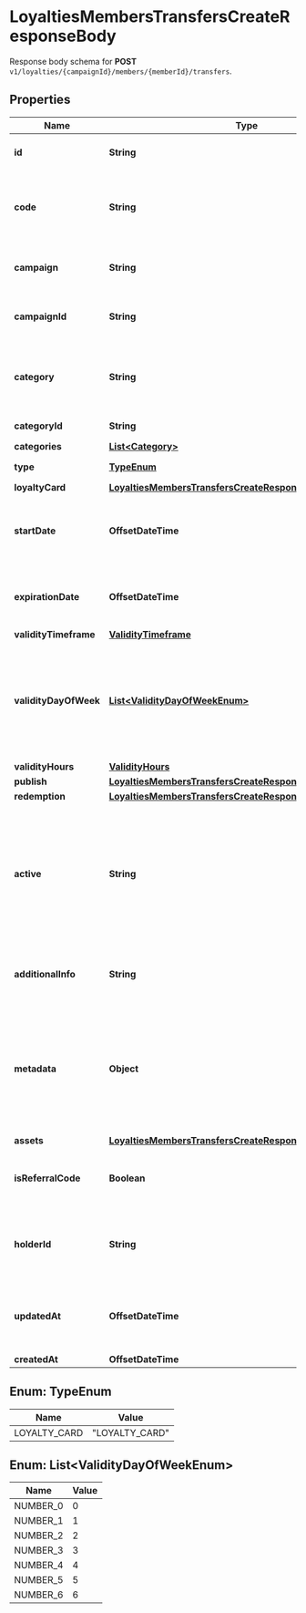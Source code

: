 

# LoyaltiesMembersTransfersCreateResponseBody

Response body schema for **POST** `v1/loyalties/{campaignId}/members/{memberId}/transfers`.

## Properties

| Name | Type | Description |
|------------ | ------------- | ------------- |
|**id** | **String** | Assigned by the Voucherify API, identifies the voucher. |
|**code** | **String** | A code that identifies a voucher. Pattern can use all letters of the English alphabet, Arabic numerals, and special characters. |
|**campaign** | **String** | A unique campaign name, identifies the voucher&#39;s parent campaign. |
|**campaignId** | **String** | Assigned by the Voucherify API, identifies the voucher&#39;s parent campaign. |
|**category** | **String** | Tag defining the category that this voucher belongs to. Useful when listing vouchers using the List Vouchers endpoint. |
|**categoryId** | **String** | Unique category ID assigned by Voucherify. |
|**categories** | [**List&lt;Category&gt;**](Category.md) |  |
|**type** | [**TypeEnum**](#TypeEnum) | Defines the type of the voucher. |
|**loyaltyCard** | [**LoyaltiesMembersTransfersCreateResponseBodyLoyaltyCard**](LoyaltiesMembersTransfersCreateResponseBodyLoyaltyCard.md) |  |
|**startDate** | **OffsetDateTime** | Activation timestamp defines when the code starts to be active in ISO 8601 format. Voucher is inactive before this date. |
|**expirationDate** | **OffsetDateTime** | Expiration timestamp defines when the code expires in ISO 8601 format. Voucher is inactive after this date. |
|**validityTimeframe** | [**ValidityTimeframe**](ValidityTimeframe.md) |  |
|**validityDayOfWeek** | [**List&lt;ValidityDayOfWeekEnum&gt;**](#List&lt;ValidityDayOfWeekEnum&gt;) | Integer array corresponding to the particular days of the week in which the voucher is valid.  - &#x60;0&#x60; Sunday - &#x60;1&#x60; Monday - &#x60;2&#x60; Tuesday - &#x60;3&#x60; Wednesday - &#x60;4&#x60; Thursday - &#x60;5&#x60; Friday - &#x60;6&#x60; Saturday |
|**validityHours** | [**ValidityHours**](ValidityHours.md) |  |
|**publish** | [**LoyaltiesMembersTransfersCreateResponseBodyPublish**](LoyaltiesMembersTransfersCreateResponseBodyPublish.md) |  |
|**redemption** | [**LoyaltiesMembersTransfersCreateResponseBodyRedemption**](LoyaltiesMembersTransfersCreateResponseBodyRedemption.md) |  |
|**active** | **String** | A flag to toggle the voucher on or off. You can disable a voucher even though it&#39;s within the active period defined by the start_date and expiration_date.  - &#x60;true&#x60; indicates an active voucher - &#x60;false&#x60; indicates an inactive voucher |
|**additionalInfo** | **String** | An optional field to keep any extra textual information about the code such as a code description and details. |
|**metadata** | **Object** | The metadata object stores all custom attributes assigned to the code. A set of key/value pairs that you can attach to a voucher object. It can be useful for storing additional information about the voucher in a structured format. |
|**assets** | [**LoyaltiesMembersTransfersCreateResponseBodyAssets**](LoyaltiesMembersTransfersCreateResponseBodyAssets.md) |  |
|**isReferralCode** | **Boolean** | Flag indicating whether this voucher is a referral code; &#x60;true&#x60; for campaign type &#x60;REFERRAL_PROGRAM&#x60;. |
|**holderId** | **String** | Unique customer identifier of the redeemable holder. It equals to the customer ID assigned by Voucherify. |
|**updatedAt** | **OffsetDateTime** | Timestamp representing the date and time when the voucher was last updated in ISO 8601 format. |
|**createdAt** | **OffsetDateTime** |  |



## Enum: TypeEnum

| Name | Value |
|---- | -----|
| LOYALTY_CARD | &quot;LOYALTY_CARD&quot; |



## Enum: List&lt;ValidityDayOfWeekEnum&gt;

| Name | Value |
|---- | -----|
| NUMBER_0 | 0 |
| NUMBER_1 | 1 |
| NUMBER_2 | 2 |
| NUMBER_3 | 3 |
| NUMBER_4 | 4 |
| NUMBER_5 | 5 |
| NUMBER_6 | 6 |



